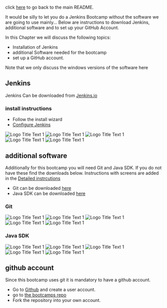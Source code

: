 click [here](../README.md) to go back to the main README. 

It would be silly to let you do a Jenkins Bootcamp without the software we are going to use mainly... Below are instructions to download Jenkins, additional software and to set up your GitHub Account.

In this Chapter we will discuss the following topics:

- Installation of Jenkins
- additional Software needed for the bootcamp
- set up a GitHub account.

Note that we only discuss the windows versions of the software here

## Jenkins
Jenkins Can be downloaded from [Jenkins.io](http://www.Jenkins.io)

### install instructions

- Follow the install wizard
- [Configure Jenkins](#Jenkins-Configuration)

![](/docs/images/Step1/install-1.png "Logo Title Text 1")
![](/docs/images/Step1/install-2.png "Logo Title Text 1")
![](/docs/images/Step1/install-3.png "Logo Title Text 1")
![](/docs/images/Step1/install-4.png "Logo Title Text 1")
![](/docs/images/Step1/install-5.png "Logo Title Text 1")


## additional software
Additionally for this bootcamp you will need Git and Java SDK. If you do not have these find the downloads below. 
Instructions with screens are added in the [Detailed instrcutions](/docs/Install.md)

- Git can be downloaded [here](https://git-scm.com/download/win)
- Java SDK can be downloaded [here](http://www.oracle.com/technetwork/java/javase/downloads/index.html)

### Git

![](/docs/images/Step1/git-1.png "Logo Title Text 1")
![](/docs/images/Step1/git-2.png "Logo Title Text 1")
![](/docs/images/Step1/git-3.png "Logo Title Text 1")   
![](/docs/images/Step1/git-4.png "Logo Title Text 1")
![](/docs/images/Step1/git-5.png "Logo Title Text 1")

### Java SDK

![](/docs/images/Step1/java-1.png "Logo Title Text 1")
![](/docs/images/Step1/java-2.png "Logo Title Text 1")
![](/docs/images/Step1/java-3.png "Logo Title Text 1")
![](/docs/images/Step1/java-4.png "Logo Title Text 1")
![](/docs/images/Step1/Java-5.png "Logo Title Text 1")

## github account
Since this bootcamp uses git it is mandatory to have a github account.
- Go to [Github](www.github.com) and create a user account.
- go to [the bootcamps repo](https://github.com/jeroenschepens/bootcamp-jenkins-example)
- Fork the repository into your own account.